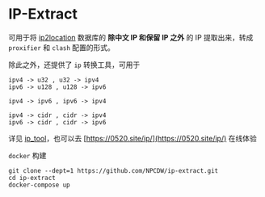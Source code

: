 # IP-Extract

可用于将 [ip2location](https://lite.ip2location.com/database-download) 数据库的 **除中文 IP 和保留 IP 之外** 的 IP 提取出来，转成 `proxifier` 和 `clash` 配置的形式。

除此之外，还提供了 `ip` 转换工具，可用于 
```
ipv4 -> u32 , u32 -> ipv4
ipv6 -> u128 , u128 -> ipv6

ipv4 -> ipv6 , ipv6 -> ipv4

ipv4 -> cidr , cidr -> ipv4
ipv6 -> cidr , cidr -> ipv6
```
详见 [ip_tool](/src/ip_tool.rs)，也可以去 [https://0520.site/ip/](https://0520.site/ip/) 在线体验

`docker` 构建

```shell
git clone --dept=1 https://github.com/NPCDW/ip-extract.git
cd ip-extract
docker-compose up
```